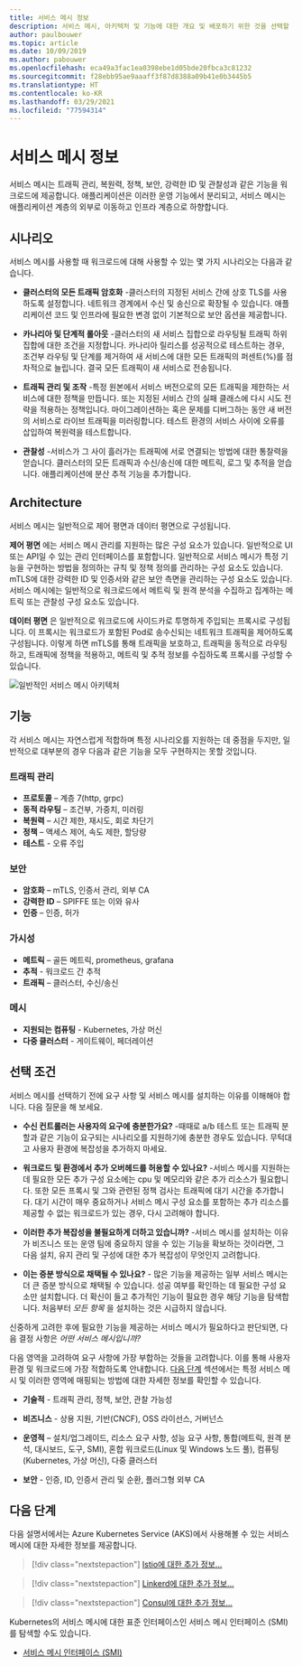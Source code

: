 ```yaml
---
title: 서비스 메시 정보
description: 서비스 메시, 아키텍처 및 기능에 대한 개요 및 배포하기 위한 것을 선택할 때 고려해야 하는 조건을 파악합니다.
author: paulbouwer
ms.topic: article
ms.date: 10/09/2019
ms.author: pabouwer
ms.openlocfilehash: eca49a3fac1ea0398ebe1d05bde20fbca3c81232
ms.sourcegitcommit: f28ebb95ae9aaaff3f87d8388a09b41e0b3445b5
ms.translationtype: HT
ms.contentlocale: ko-KR
ms.lasthandoff: 03/29/2021
ms.locfileid: "77594314"
---
```

# <a name="about-service-meshes"></a>서비스 메시 정보

서비스 메시는 트래픽 관리, 복원력, 정책, 보안, 강력한 ID 및 관찰성과 같은 기능을 워크로드에 제공합니다. 애플리케이션은 이러한 운영 기능에서 분리되고, 서비스 메시는 애플리케이션 계층의 외부로 이동하고 인프라 계층으로 하향합니다.

## <a name="scenarios"></a>시나리오

서비스 메시를 사용할 때 워크로드에 대해 사용할 수 있는 몇 가지 시나리오는 다음과 같습니다.

- **클러스터의 모든 트래픽 암호화** -클러스터의 지정된 서비스 간에 상호 TLS를 사용하도록 설정합니다. 네트워크 경계에서 수신 및 송신으로 확장될 수 있습니다. 애플리케이션 코드 및 인프라에 필요한 변경 없이 기본적으로 보안 옵션을 제공합니다.

- **카나리아 및 단계적 롤아웃** -클러스터의 새 서비스 집합으로 라우팅될 트래픽 하위 집합에 대한 조건을 지정합니다. 카나리아 릴리스를 성공적으로 테스트하는 경우, 조건부 라우팅 및 단계를 제거하여 새 서비스에 대한 모든 트래픽의 퍼센트(%)를 점차적으로 늘립니다. 결국 모든 트래픽이 새 서비스로 전송됩니다.

- **트래픽 관리 및 조작** -특정 원본에서 서비스 버전으로의 모든 트래픽을 제한하는 서비스에 대한 정책을 만듭니다. 또는 지정된 서비스 간의 실패 클래스에 다시 시도 전략을 적용하는 정책입니다. 마이그레이션하는 혹은 문제를 디버그하는 동안 새 버전의 서비스로 라이브 트래픽을 미러링합니다. 테스트 환경의 서비스 사이에 오류를 삽입하여 복원력을 테스트합니다.

- **관찰성** -서비스가 그 사이 흘러가는 트래픽에 서로 연결되는 방법에 대한 통찰력을 얻습니다. 클러스터의 모든 트래픽과 수신/송신에 대한 메트릭, 로그 및 추적을 얻습니다. 애플리케이션에 분산 추적 기능을 추가합니다.

## <a name="architecture"></a>Architecture

서비스 메시는 일반적으로 제어 평면과 데이터 평면으로 구성됩니다.

**제어 평면** 에는 서비스 메시 관리를 지원하는 많은 구성 요소가 있습니다. 일반적으로 UI 또는 API일 수 있는 관리 인터페이스를 포함합니다. 일반적으로 서비스 메시가 특정 기능을 구현하는 방법을 정의하는 규칙 및 정책 정의를 관리하는 구성 요소도 있습니다. mTLS에 대한 강력한 ID 및 인증서와 같은 보안 측면을 관리하는 구성 요소도 있습니다. 서비스 메시에는 일반적으로 워크로드에서 메트릭 및 원격 분석을 수집하고 집계하는 메트릭 또는 관찰성 구성 요소도 있습니다.

**데이터 평면** 은 일반적으로 워크로드에 사이드카로 투명하게 주입되는 프록시로 구성됩니다. 이 프록시는 워크로드가 포함된 Pod로 송수신되는 네트워크 트래픽을 제어하도록 구성됩니다. 이렇게 하면 mTLS를 통해 트래픽을 보호하고, 트래픽을 동적으로 라우팅하고, 트래픽에 정책을 적용하고, 메트릭 및 추적 정보를 수집하도록 프록시를 구성할 수 있습니다. 

![일반적인 서비스 메시 아키텍처](media/servicemesh/typical-architecture.png)

## <a name="capabilities"></a>기능

각 서비스 메시는 자연스럽게 적합하며 특정 시나리오를 지원하는 데 중점을 두지만, 일반적으로 대부분의 경우 다음과 같은 기능을 모두 구현하지는 못할 것입니다.

### <a name="traffic-management"></a>트래픽 관리 

- **프로토콜** – 계층 7(http, grpc)
- **동적 라우팅** – 조건부, 가중치, 미러링
- **복원력** – 시간 제한, 재시도, 회로 차단기
- **정책** – 액세스 제어, 속도 제한, 할당량
- **테스트** - 오류 주입

### <a name="security"></a>보안

- **암호화** – mTLS, 인증서 관리, 외부 CA
- **강력한 ID** – SPIFFE 또는 이와 유사
- **인증** – 인증, 허가

### <a name="observability"></a>가시성

- **메트릭** – 골든 메트릭, prometheus, grafana
- **추적** - 워크로드 간 추적
- **트래픽** – 클러스터, 수신/송신

### <a name="mesh"></a>메시

- **지원되는 컴퓨팅** - Kubernetes, 가상 머신
- **다중 클러스터** - 게이트웨이, 페더레이션

## <a name="selection-criteria"></a>선택 조건

서비스 메시를 선택하기 전에 요구 사항 및 서비스 메시를 설치하는 이유를 이해해야 합니다. 다음 질문을 해 보세요.

- **수신 컨트롤러는 사용자의 요구에 충분한가요?** -때때로 a/b 테스트 또는 트래픽 분할과 같은 기능이 요구되는 시나리오를 지원하기에 충분한 경우도 있습니다. 무턱대고 사용자 환경에 복잡성을 추가하지 마세요.

- **워크로드 및 환경에서 추가 오버헤드를 허용할 수 있나요?** -서비스 메시를 지원하는 데 필요한 모든 추가 구성 요소에는 cpu 및 메모리와 같은 추가 리소스가 필요합니다. 또한 모든 프록시 및 그와 관련된 정책 검사는 트래픽에 대기 시간을 추가합니다. 대기 시간이 매우 중요하거나 서비스 메시 구성 요소를 포함하는 추가 리소스를 제공할 수 없는 워크로드가 있는 경우, 다시 고려해야 합니다.

- **이러한 추가 복잡성을 불필요하게 더하고 있습니까?** -서비스 메시를 설치하는 이유가 비즈니스 또는 운영 팀에 중요하지 않을 수 있는 기능을 확보하는 것이라면, 그 다음 설치, 유지 관리 및 구성에 대한 추가 복잡성이 무엇인지 고려합니다.

- **이는 증분 방식으로 채택될 수 있나요?** - 많은 기능을 제공하는 일부 서비스 메시는 더 큰 증분 방식으로 채택될 수 있습니다. 성공 여부를 확인하는 데 필요한 구성 요소만 설치합니다. 더 확신이 들고 추가적인 기능이 필요한 경우 해당 기능을 탐색합니다. 처음부터 *모든 항목* 을 설치하는 것은 시급하지 않습니다.

신중하게 고려한 후에 필요한 기능을 제공하는 서비스 메시가 필요하다고 판단되면, 다음 결정 사항은 *어떤 서비스 메시입니까?*

다음 영역을 고려하여 요구 사항에 가장 부합하는 것들을 고려합니다. 이를 통해 사용자 환경 및 워크로드에 가장 적합하도록 안내합니다. [다음 단계](#next-steps) 섹션에서는 특정 서비스 메시 및 이러한 영역에 매핑되는 방법에 대한 자세한 정보를 확인할 수 있습니다.

- **기술적** - 트래픽 관리, 정책, 보안, 관찰 가능성

- **비즈니스** - 상용 지원, 기반(CNCF), OSS 라이선스, 거버넌스

- **운영적** – 설치/업그레이드, 리소스 요구 사항, 성능 요구 사항, 통합(메트릭, 원격 분석, 대시보드, 도구, SMI), 혼합 워크로드(Linux 및 Windows 노드 풀), 컴퓨팅(Kubernetes, 가상 머신), 다중 클러스터

- **보안** - 인증, ID, 인증서 관리 및 순환, 플러그형 외부 CA


## <a name="next-steps"></a>다음 단계

다음 설명서에서는 Azure Kubernetes Service (AKS)에서 사용해볼 수 있는 서비스 메시에 대한 자세한 정보를 제공합니다.

> [!div class="nextstepaction"]
> [Istio에 대한 추가 정보...][istio-about]

> [!div class="nextstepaction"]
> [Linkerd에 대한 추가 정보...][linkerd-about]

> [!div class="nextstepaction"]
> [Consul에 대한 추가 정보...][consul-about]

Kubernetes의 서비스 메시에 대한 표준 인터페이스인 서비스 메시 인터페이스 (SMI)를 탐색할 수도 있습니다.

- [서비스 메시 인터페이스 (SMI)][smi]


<!-- LINKS - external -->
[smi]: https://smi-spec.io/

<!-- LINKS - internal -->
[istio-about]: ./servicemesh-istio-about.md
[linkerd-about]: ./servicemesh-linkerd-about.md
[consul-about]: ./servicemesh-consul-about.md